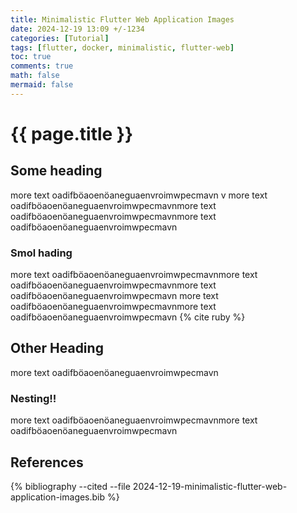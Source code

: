 ```yaml
---
title: Minimalistic Flutter Web Application Images
date: 2024-12-19 13:09 +/-1234
categories: [Tutorial]
tags: [flutter, docker, minimalistic, flutter-web]
toc: true
comments: true
math: false
mermaid: false
---
```


{{ page.title }}
======================

## Some heading

more text oadifböaoenöaneguaenvroimwpecmavn v more text oadifböaoenöaneguaenvroimwpecmavnmore text oadifböaoenöaneguaenvroimwpecmavnmore text oadifböaoenöaneguaenvroimwpecmavn

### Smol hading

more text oadifböaoenöaneguaenvroimwpecmavnmore text oadifböaoenöaneguaenvroimwpecmavnmore text oadifböaoenöaneguaenvroimwpecmavn more text oadifböaoenöaneguaenvroimwpecmavnmore text oadifböaoenöaneguaenvroimwpecmavn {% cite ruby %}

## Other Heading

more text oadifböaoenöaneguaenvroimwpecmavn

### Nesting!!

more text oadifböaoenöaneguaenvroimwpecmavnmore text oadifböaoenöaneguaenvroimwpecmavn

## References

{% bibliography --cited --file 2024-12-19-minimalistic-flutter-web-application-images.bib %}
